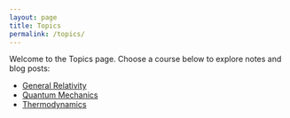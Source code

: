 ```yaml
---
layout: page
title: Topics
permalink: /topics/
---
```


Welcome to the Topics page. Choose a course below to explore notes and blog posts:

- [General Relativity](/relativity/)
- [Quantum Mechanics](/quantum/)
- [Thermodynamics](/thermo/)
